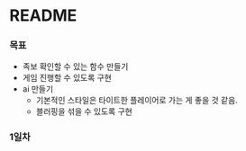 # README

### 목표

+ 족보 확인할 수 있는 함수 만들기
+ 게임 진행할 수 있도록 구현
+ ai 만들기
  + 기본적인 스타일은 타이트한 플레이어로 가는 게 좋을 것 같음.
  + 블러핑을 섞을 수 있도록 구현

### 1일차


